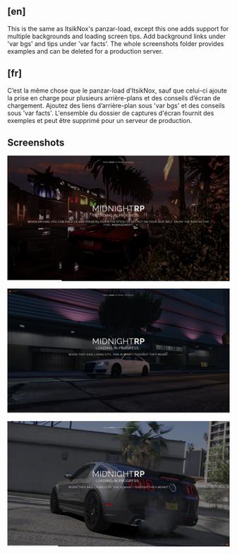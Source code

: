 ## [en]

This is the same as ItsikNox's panzar-load, except this one adds support for multiple backgrounds and loading screen tips. 
Add background links under 'var bgs' and tips under 'var facts'. The whole screenshots folder provides examples and can be deleted for a production server.

## [fr]

C’est la même chose que le panzar-load d’ItsikNox, sauf que celui-ci ajoute la prise en charge pour plusieurs arrière-plans et des conseils d’écran de chargement. 
Ajoutez des liens d’arrière-plan sous 'var bgs' et des conseils sous 'var facts'. L'ensemble du dossier de captures d'écran fournit des exemples et peut être supprimé pour un serveur de production.

## Screenshots

![Lamborghini](screenshots/lambo.png)

![Audi](screenshots/audi.png)

![Mustang](screenshots/mustang.png)


